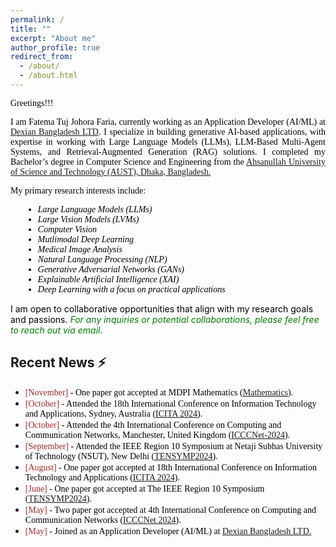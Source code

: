 ```yaml
---
permalink: /
title: ""
excerpt: "About me"
author_profile: true
redirect_from: 
  - /about/
  - /about.html
---
```


<span style="color:black; font-family:Georgia">Greetings!!!</span>


<p style="text-align:justify; color:black; font-family:Georgia">I am  Fatema Tuj Johora Faria, currently working as an Application Developer (AI/ML) at <a href="https://www.linkedin.com/company/dexiansolutions/">Dexian Bangladesh LTD</a>. I specialize in building generative AI-based applications, with expertise in working with Large Language Models (LLMs), LLM-Based Multi-Agent Systems, and Retrieval-Augmented Generation (RAG) solutions. I completed my Bachelor’s degree in Computer Science and Engineering from the <a href="https://aust.edu/">Ahsanullah University of Science and Technology (AUST), Dhaka, Bangladesh.</a>
</p>


<p style="text-align:justify; color:black; font-family:Georgia">
My primary research interests include:
<ul style="color:black; font-family:Georgia; margin-left: 20px;">
    <li><em>Large Language Models (LLMs)</em></li>
    <li><em>Large Vision Models (LVMs)</em></li>
    <li><em>Computer Vision</em></li>
    <li><em>Mutlimodal Deep Learning</em></li>
    <li><em>Medical Image Analysis</em></li>
    <li><em>Natural Language Processing (NLP)</em></li>
    <li><em>Generative Adversarial Networks (GANs)</em></li>
    <li><em>Explainable Artificial Intelligence (XAI)</em></li>
    <li><em>Deep Learning with a focus on practical applications</em></li>
</ul>
</p>

<p style="color:black; display:inline;">I am open to collaborative opportunities that align with my research goals and passions. <span style="color:green; display:inline;"><em> For any inquiries or potential collaborations, please feel free to reach out via email.</em></span> </p> 

## Recent News ⚡
+ <span style="font-family:Monaco; color:black;"><span style="color:brown">[November]</span> -  One paper got accepted at MDPI Mathematics ([Mathematics](https://www.mdpi.com/journal/mathematics)). 
+ <span style="font-family:Monaco; color:black;"><span style="color:brown">[October]</span> - Attended the 18th International Conference on Information Technology and Applications, Sydney, Australia ([ICITA 2024](https://icita.world/?__im-rgVYHazg=104405410931315538#/)). 
+ <span style="font-family:Monaco; color:black;"><span style="color:brown">[October]</span> - Attended the 4th International Conference on Computing and Communication Networks, Manchester, United Kingdom ([ICCCNet-2024](https://icccn.co.uk/)). 
+ <span style="font-family:Monaco; color:black;"><span style="color:brown">[September]</span> - Attended the IEEE Region 10 Symposium at Netaji Subhas University of Technology (NSUT), New Delhi ([TENSYMP2024](https://ieeedelhi-tensymp2024.org/)). 
+ <span style="font-family:Monaco; color:black;"><span style="color:brown">[August]</span> -  One paper got accepted at 18th International Conference on Information Technology and Applications ([ICITA 2024](https://www.icita.world/#/)). 
+ <span style="font-family:Monaco; color:black;"><span style="color:brown">[June]</span> -  One paper got accepted at The IEEE Region 10 Symposium ([TENSYMP2024](https://ieeedelhi-tensymp2024.org/)). 
+ <span style="font-family:Monaco; color:black;"><span style="color:brown">[May]</span> -  Two paper got accepted at 4th International Conference on Computing and Communication Networks ([ICCCNet 2024](https://icccn.co.uk/)). 
+ <span style="font-family:Monaco; color:black;"><span style="color:brown">[May]</span> -  Joined as an Application Developer (AI/ML) at [Dexian Bangladesh LTD.](https://www.linkedin.com/company/dexiansolutions/)


<script type="text/javascript" src="//rf.revolvermaps.com/0/0/8.js?i=5nmfcbs1wc2&amp;m=0&amp;c=ff0000&amp;cr1=ffffff&amp;f=arial&amp;l=33" async="async"></script>